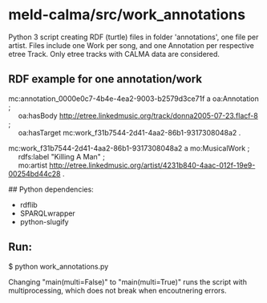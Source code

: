 # meld-calma/src/work_annotations

Python 3 script creating RDF (turtle) files in folder 'annotations', one file per artist. Files include one Work per song, and one Annotation per respective etree Track. Only etree tracks with CALMA data are considered. 

## RDF example for one annotation/work

mc:annotation_0000e0c7-4b4e-4ea2-9003-b2579d3ce71f a oa:Annotation ;\
&nbsp;&nbsp;&nbsp;&nbsp; oa:hasBody <http://etree.linkedmusic.org/track/donna2005-07-23.flacf-8> ;\
&nbsp;&nbsp;&nbsp;&nbsp; oa:hasTarget mc:work_f31b7544-2d41-4aa2-86b1-9317308048a2 .

mc:work_f31b7544-2d41-4aa2-86b1-9317308048a2 a mo:MusicalWork ;\
&nbsp;&nbsp;&nbsp;&nbsp; rdfs:label "Killing A Man" ;\
&nbsp;&nbsp;&nbsp;&nbsp; mo:artist <http://etree.linkedmusic.org/artist/4231b840-4aac-012f-19e9-00254bd44c28> .

## Python dependencies:

- rdflib
- SPARQLwrapper
- python-slugify

## Run: 
 
$ python work_annotations.py

Changing "main(multi=False)" to "main(multi=True)" runs the script with multiprocessing, which does not break when encoutnering errors.

